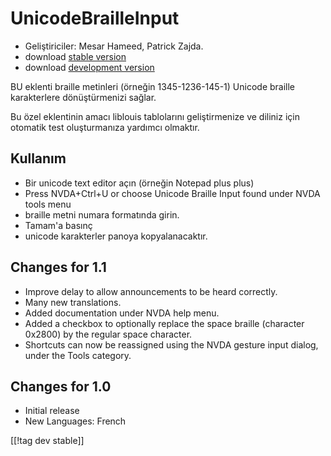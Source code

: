 # UnicodeBrailleInput #

* Geliştiriciler: Mesar Hameed, Patrick Zajda.
* download [stable version][1]
* download [development version][2]

BU eklenti braille metinleri (örneğin 1345-1236-145-1) Unicode braille
karakterlere dönüştürmenizi sağlar.

Bu özel eklentinin amacı  liblouis tablolarını geliştirmenize  ve diliniz
için otomatik test oluşturmanıza yardımcı olmaktır.

## Kullanım ##

* Bir unicode text editor açın (örneğin  Notepad plus plus)
* Press NVDA+Ctrl+U or choose Unicode Braille Input found under NVDA tools
  menu
* braille metni numara formatında girin.
* Tamam'a basınç
* unicode karakterler panoya kopyalanacaktır.

## Changes for 1.1 ##

* Improve delay to allow announcements to be heard correctly.
* Many new translations.
* Added documentation under NVDA help menu.
* Added a checkbox to optionally replace the space braille (character
  0x2800) by the regular space character.
* Shortcuts can now be reassigned using the NVDA gesture input dialog, under
  the Tools category.

## Changes for 1.0 ##

* Initial release
* New Languages: French

[[!tag dev stable]]

[1]: http://addons.nvda-project.org/files/get.php?file=ubi

[2]: http://addons.nvda-project.org/files/get.php?file=ubi-dev
